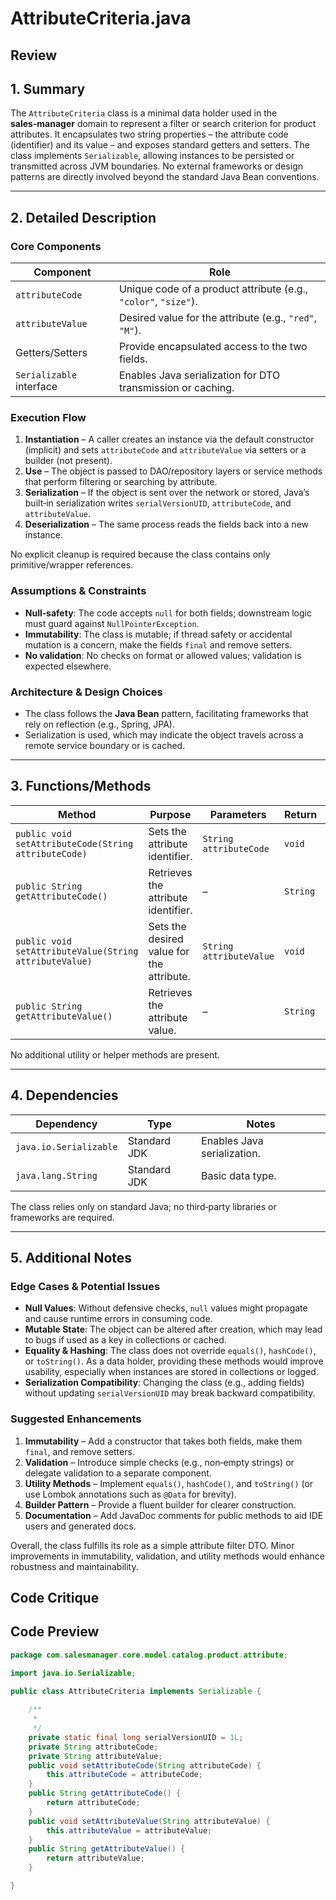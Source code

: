 # AttributeCriteria.java

## Review

## 1. Summary  
The `AttributeCriteria` class is a minimal data holder used in the **sales‑manager** domain to represent a filter or search criterion for product attributes. It encapsulates two string properties – the attribute code (identifier) and its value – and exposes standard getters and setters. The class implements `Serializable`, allowing instances to be persisted or transmitted across JVM boundaries. No external frameworks or design patterns are directly involved beyond the standard Java Bean conventions.

---

## 2. Detailed Description  
### Core Components
| Component | Role |
|-----------|------|
| `attributeCode` | Unique code of a product attribute (e.g., `"color"`, `"size"`). |
| `attributeValue` | Desired value for the attribute (e.g., `"red"`, `"M"`). |
| Getters/Setters | Provide encapsulated access to the two fields. |
| `Serializable` interface | Enables Java serialization for DTO transmission or caching. |

### Execution Flow
1. **Instantiation** – A caller creates an instance via the default constructor (implicit) and sets `attributeCode` and `attributeValue` via setters or a builder (not present).  
2. **Use** – The object is passed to DAO/repository layers or service methods that perform filtering or searching by attribute.  
3. **Serialization** – If the object is sent over the network or stored, Java’s built‑in serialization writes `serialVersionUID`, `attributeCode`, and `attributeValue`.  
4. **Deserialization** – The same process reads the fields back into a new instance.  

No explicit cleanup is required because the class contains only primitive/wrapper references.

### Assumptions & Constraints
- **Null‑safety**: The code accepts `null` for both fields; downstream logic must guard against `NullPointerException`.  
- **Immutability**: The class is mutable; if thread safety or accidental mutation is a concern, make the fields `final` and remove setters.  
- **No validation**: No checks on format or allowed values; validation is expected elsewhere.  

### Architecture & Design Choices
- The class follows the **Java Bean** pattern, facilitating frameworks that rely on reflection (e.g., Spring, JPA).  
- Serialization is used, which may indicate the object travels across a remote service boundary or is cached.  

---

## 3. Functions/Methods  
| Method | Purpose | Parameters | Return | Side‑Effects |
|--------|---------|------------|--------|--------------|
| `public void setAttributeCode(String attributeCode)` | Sets the attribute identifier. | `String attributeCode` | `void` | Updates the internal field. |
| `public String getAttributeCode()` | Retrieves the attribute identifier. | – | `String` | None. |
| `public void setAttributeValue(String attributeValue)` | Sets the desired value for the attribute. | `String attributeValue` | `void` | Updates the internal field. |
| `public String getAttributeValue()` | Retrieves the attribute value. | – | `String` | None. |

No additional utility or helper methods are present.

---

## 4. Dependencies  
| Dependency | Type | Notes |
|------------|------|-------|
| `java.io.Serializable` | Standard JDK | Enables Java serialization. |
| `java.lang.String` | Standard JDK | Basic data type. |

The class relies only on standard Java; no third‑party libraries or frameworks are required.

---

## 5. Additional Notes  
### Edge Cases & Potential Issues  
- **Null Values**: Without defensive checks, `null` values might propagate and cause runtime errors in consuming code.  
- **Mutable State**: The object can be altered after creation, which may lead to bugs if used as a key in collections or cached.  
- **Equality & Hashing**: The class does not override `equals()`, `hashCode()`, or `toString()`. As a data holder, providing these methods would improve usability, especially when instances are stored in collections or logged.  
- **Serialization Compatibility**: Changing the class (e.g., adding fields) without updating `serialVersionUID` may break backward compatibility.  

### Suggested Enhancements  
1. **Immutability** – Add a constructor that takes both fields, make them `final`, and remove setters.  
2. **Validation** – Introduce simple checks (e.g., non‑empty strings) or delegate validation to a separate component.  
3. **Utility Methods** – Implement `equals()`, `hashCode()`, and `toString()` (or use Lombok annotations such as `@Data` for brevity).  
4. **Builder Pattern** – Provide a fluent builder for clearer construction.  
5. **Documentation** – Add JavaDoc comments for public methods to aid IDE users and generated docs.  

Overall, the class fulfills its role as a simple attribute filter DTO. Minor improvements in immutability, validation, and utility methods would enhance robustness and maintainability.

## Code Critique



## Code Preview

```java
package com.salesmanager.core.model.catalog.product.attribute;

import java.io.Serializable;

public class AttributeCriteria implements Serializable {
	
	/**
	 * 
	 */
	private static final long serialVersionUID = 1L;
	private String attributeCode;
	private String attributeValue;
	public void setAttributeCode(String attributeCode) {
		this.attributeCode = attributeCode;
	}
	public String getAttributeCode() {
		return attributeCode;
	}
	public void setAttributeValue(String attributeValue) {
		this.attributeValue = attributeValue;
	}
	public String getAttributeValue() {
		return attributeValue;
	}

}



```
